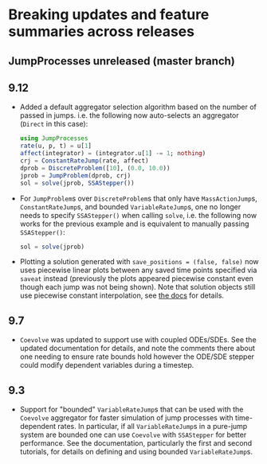 # Breaking updates and feature summaries across releases

## JumpProcesses unreleased (master branch)

## 9.12

  - Added a default aggregator selection algorithm based on the number of passed
    in jumps. i.e. the following now auto-selects an aggregator (`Direct` in this
    case):
    
    ```julia
    using JumpProcesses
    rate(u, p, t) = u[1]
    affect(integrator) = (integrator.u[1] -= 1; nothing)
    crj = ConstantRateJump(rate, affect)
    dprob = DiscreteProblem([10], (0.0, 10.0))
    jprob = JumpProblem(dprob, crj)
    sol = solve(jprob, SSAStepper())
    ```

  - For `JumpProblem`s over `DiscreteProblem`s that only have `MassActionJump`s,
    `ConstantRateJump`s, and bounded `VariableRateJump`s, one no longer needs to
    specify `SSAStepper()` when calling `solve`, i.e. the following now works for
    the previous example and is equivalent to manually passing `SSAStepper()`:
    
    ```julia
    sol = solve(jprob)
    ```
  - Plotting a solution generated with `save_positions = (false, false)` now uses
    piecewise linear plots between any saved time points specified via `saveat`
    instead (previously the plots appeared piecewise constant even though each
    jump was not being shown). Note that solution objects still use piecewise
    constant interpolation, see [the
    docs](https://docs.sciml.ai/JumpProcesses/stable/tutorials/discrete_stochastic_example/#save_positions_docs)
    for details.

## 9.7

  - `Coevolve` was updated to support use with coupled ODEs/SDEs. See the updated
    documentation for details, and note the comments there about one needing to ensure
    rate bounds hold however the ODE/SDE stepper could modify dependent variables during a timestep.

## 9.3

  - Support for "bounded" `VariableRateJump`s that can be used with the `Coevolve`
    aggregator for faster simulation of jump processes with time-dependent rates.
    In particular, if all `VariableRateJump`s in a pure-jump system are bounded one
    can use `Coevolve` with `SSAStepper` for better performance. See the
    documentation, particularly the first and second tutorials, for details on
    defining and using bounded `VariableRateJump`s.
